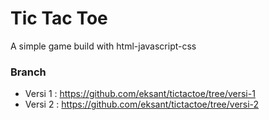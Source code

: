 # Tic Tac Toe

A simple game build with html-javascript-css

### Branch

- Versi 1 : https://github.com/eksant/tictactoe/tree/versi-1
- Versi 2 : https://github.com/eksant/tictactoe/tree/versi-2
